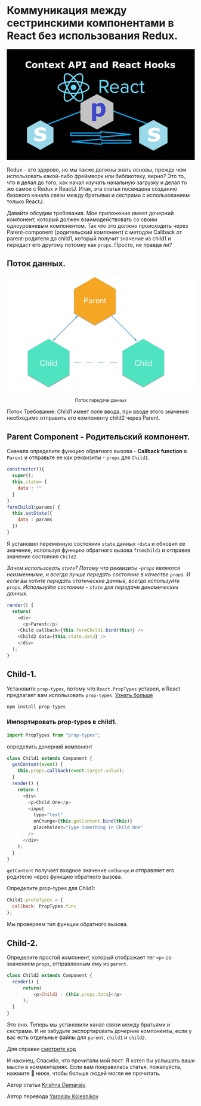 # Коммуникация между сестринскими компонентами в React без использования Redux.

![Logo](img/logo.jpg)

Redux - это здорово, но мы также должны знать основы, прежде чем использовать какой-либо фреймворк или библиотеку, верно? Это то, что я делал до того, как начал изучать начальную загрузку и делал то же самое с Redux и ReactJ. Итак, эта статья посвящена созданию базового канала связи между братьями и сестрами с использованием только ReactJ.

Давайте обсудим требования. Мое приложение имеет дочерний компонент, который должен взаимодействовать со своим одноуровневым компонентом. Так что это должно происходить через Parent-component (родительский компонент) с методом Callback от parent-родителя до child1, который получит значение из child1 и передаст его другому потомку как `props`.
Просто, не правда ли?

## Поток данных.

![Data communication flow](img/react-no-redux-1.jpg)
<small><center>Поток передачи данных</center></small>

Поток
Требование: Child1 имеет поле ввода, при вводе этого значения необходимо отправить его компоненту child2 через Parent.

## Parent Component - Родительский компонент.

Сначала определите функцию обратного вызова - **Callback function** в `Parent` и отправьте ее как реквизиты - `props` для `Child1`.

```javascript
constructor(){
  super();
  this.state= {
    data : ""
  }
}
formChild1(params) {
  this.setState({
    data : params
  })
}
```

Я установил переменную состояния `state` данных -`data` и обновил ее значение, используя функцию обратного вызова `fromChild1` и отправив значение состояния `Child2`.

_Зачем использовать `state`? Потому что реквизиты -`props` являются неизменными, и всегда лучше передать состояние в качестве `props`. И если вы хотите передать статические данные, всегда используйте `props`. Используйте состояние - `state` для передачи динамических данных._

```javascript
render() {
  return(
    <div>
      <p>Parent</p>
    <Child callback={this.formChild1.bind(this)} />
    <Child2 data={this.state.data} />
    </div>
  );
}
```

## Child-1.

Установите `prop-types`, потому что `React.PropTypes` устарел, и React предлагает вам использовать `prop-types`. [Узнать больше](https://reactjs.org/docs/typechecking-with-proptypes.html "Typechecking With PropTypes")

```javascript
npm install prop-types
```

### Импортировать prop-types в child1.

```javascript
import PropTypes from "prop-types";
```

определить дочерний компонент

```javascript
class Child1 extends Component {
  getContent(event) {
    this.props.callback(event.target.value);
  }
  render() {
    return (
      <div>
        <p>Child One</p>
        <input
          type="text"
          onChange={this.getContent.bind(this)}
          placeholder="Type Something in Child One"
        />
      </div>
    );
  }
}
```

`getContent` получает входное значение `onChange` и отправляет его родителю через функцию обратного вызова.

Определите prop-types для Child1:

```javascript
Child1.protoTypes = {
  callback: PropTypes.func
};
```

Мы проверяем тип функции обратного вызова.

## Child-2.
Определите простой компонент, который отображает тег `<p>` со значением `props`, отправленным ему из `parent`.

```javascript
class Child2 extends Component {
  render() {
      return(
          <p>Child2 : {this.props.data}</p>
      );
  }
}
```
Это оно. Теперь мы установили канал связи между братьями и сестрами. И не забудьте экспортировать дочерние компоненты, если у вас есть отдельные файлы для `parent`, `child1` и `child2`.

Для справки [смотрите код](https://github.com/SarathSantoshDamaraju/reactComponentsTalk/tree/siblingToSibling)

И наконец,
Спасибо, что прочитали мой пост. Я хотел бы услышать ваши мысли в комментариях. Если вам понравилась статья, пожалуйста, нажмите 💚 ниже, чтобы больше людей могли ее прочитать.

Автор статьи [Krishna Damaraju](https://codeburst.io/no-redux-strategy-for-siblings-communication-3db543538959) 

Автор перевода [Yaroslav Kolesnikov](https://github.com/YaroslavW)
